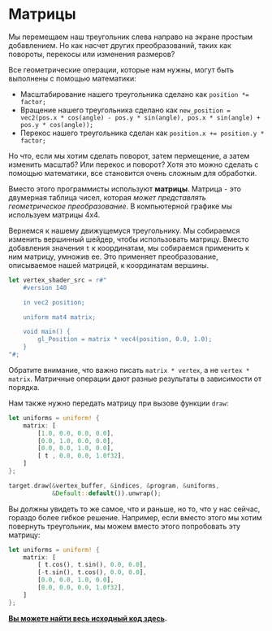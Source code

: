 
# Матрицы

Мы перемещаем наш треугольник слева направо на экране простым добавлением. Но как насчет других преобразований, таких как повороты, перекосы или изменения размеров?

Все геометрические операции, которые нам нужны, могут быть выполнены с помощью математики:

 - Масштабирование нашего треугольника сделано как `position *= factor;`
 - Вращение нашего треугольника сделано как `new_position = vec2(pos.x * cos(angle) - pos.y * sin(angle), pos.x * sin(angle) + pos.y * cos(angle));`
 - Перекос нашего треугольника сделан как `position.x += position.y * factor;`

Но что, если мы хотим сделать поворот, затем пермещение, а затем изменить масштаб? Или перекос и поворот? Хотя это можно сделать с помощью математики, все становится очень сложным для обработки.

Вместо этого программисты используют **матрицы**. Матрица - это двумерная таблица чисел, которая *может представлять геометрическое преобразование*. В компьютерной графике мы используем матрицы 4х4.

Вернемся к нашему движущемуся треугольнику. Мы собираемся изменить вершинный шейдер, чтобы использовать матрицу. Вместо добавления значения `t` к координатам, мы собираемся применить к ним матрицу, умножив ее. Это применяет преобразование, описываемое нашей матрицей, к координатам вершины.

```rust
let vertex_shader_src = r#"
    #version 140

    in vec2 position;

    uniform mat4 matrix;

    void main() {
        gl_Position = matrix * vec4(position, 0.0, 1.0);
    }
"#;
```

Обратите внимание, что важно писать `matrix * vertex`, а не `vertex * matrix`. Матричные операции дают разные результаты в зависимости от порядка.

Нам также нужно передать матрицу при вызове функции `draw`:

```rust
let uniforms = uniform! {
    matrix: [
        [1.0, 0.0, 0.0, 0.0],
        [0.0, 1.0, 0.0, 0.0],
        [0.0, 0.0, 1.0, 0.0],
        [ t , 0.0, 0.0, 1.0f32],
    ]
};

target.draw(&vertex_buffer, &indices, &program, &uniforms,
            &Default::default()).unwrap();
```

Вы должны увидеть то же самое, что и раньше, но то, что у нас сейчас, гораздо более гибкое решение. Например, если вместо этого мы хотим повернуть треугольник, мы можем вместо этого попробовать эту матрицу:

```rust
let uniforms = uniform! {
    matrix: [
        [ t.cos(), t.sin(), 0.0, 0.0],
        [-t.sin(), t.cos(), 0.0, 0.0],
        [0.0, 0.0, 1.0, 0.0],
        [0.0, 0.0, 0.0, 1.0f32],
    ]
};
```

**[Вы можете найти весь исходный код здесь](https://github.com/glium/glium/blob/master/examples/tutorial-04.rs).**
